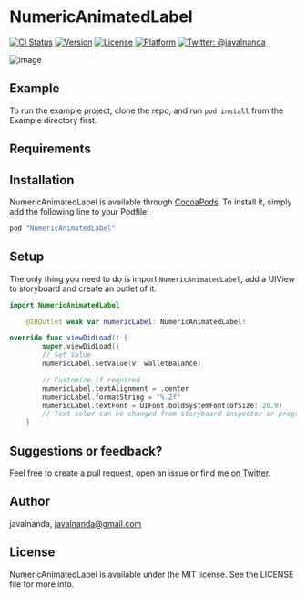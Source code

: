 # NumericAnimatedLabel

[![CI Status](http://img.shields.io/travis/javalnanda/NumericAnimatedLabel.svg?style=flat)](https://travis-ci.org/javalnanda/NumericAnimatedLabel)
[![Version](https://img.shields.io/cocoapods/v/NumericAnimatedLabel.svg?style=flat)](http://cocoapods.org/pods/NumericAnimatedLabel)
[![License](https://img.shields.io/cocoapods/l/NumericAnimatedLabel.svg?style=flat)](http://cocoapods.org/pods/NumericAnimatedLabel)
[![Platform](https://img.shields.io/cocoapods/p/NumericAnimatedLabel.svg?style=flat)](http://cocoapods.org/pods/NumericAnimatedLabel)
[![Twitter: @javalnanda](https://img.shields.io/badge/contact-@javalnanda-blue.svg?style=flat)](https://twitter.com/javalnanda)

![image](https://github.com/javalnanda/NumericAnimatedLabel/blob/master/NumericAnimatedLabel.gif)

## Example

To run the example project, clone the repo, and run `pod install` from the Example directory first.

## Requirements

## Installation

NumericAnimatedLabel is available through [CocoaPods](http://cocoapods.org). To install
it, simply add the following line to your Podfile:

```ruby
pod "NumericAnimatedLabel"
```

## Setup
The only thing you need to do is import `NumericAnimatedLabel`, add a UIView to storyboard and create an outlet of it.
```swift
import NumericAnimatedLabel
```
```swift
    @IBOutlet weak var numericLabel: NumericAnimatedLabel!
```

```swift
override func viewDidLoad() {
        super.viewDidLoad()
        // Set Value 
        numericLabel.setValue(v: walletBalance)

        // Customize if required
        numericLabel.textAlignment = .center
        numericLabel.formatString = "%.2f"
        numericLabel.textFont = UIFont.boldSystemFont(ofSize: 20.0)
        // Text color can be changed from storyboard inspector or programmatically also.
    }
```
## Suggestions or feedback?

Feel free to create a pull request, open an issue or find me [on Twitter](https://twitter.com/javalnanda).

## Author

javalnanda, javalnanda@gmail.com

## License

NumericAnimatedLabel is available under the MIT license. See the LICENSE file for more info.
